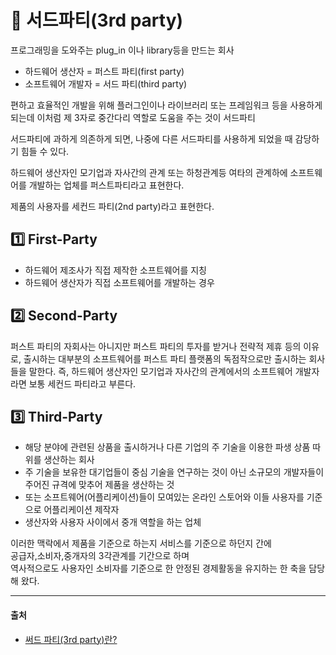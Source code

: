 # 💐 서드파티(3rd party)

프로그래밍을 도와주는 plug_in 이나 library등을 만드는 회사

- 하드웨어 생산자 = 퍼스트 파티(first party)
- 소프트웨어 개발자 = 서드 파티(third party)


편하고 효율적인 개발을 위해 플러그인이나 라이브러리 또는 프레임워크 등을 사용하게 되는데
이처럼 제 3자로 중간다리 역할로 도움을 주는 것이 서드파티

서드파티에 과하게 의존하게 되면, 나중에 다른 서드파티를 사용하게 되었을 때 감당하기 힘들 수 있다.


하드웨어 생산자인 모기업과 자사간의 관계 또는 하청관계등 여타의 관계하에 소프트웨어를 개발하는 업체를 퍼스트파티라고 표현한다.

제품의 사용자를 세컨드 파티(2nd party)라고 표현한다.


## 1️⃣ First-Party
- 하드웨어 제조사가 직접 제작한 소프트웨어를 지칭
- 하드웨어 생산자가 직접 소프트웨어를 개발하는 경우


## 2️⃣ Second-Party
퍼스트 파티의 자회사는 아니지만 퍼스트 파티의 투자를 받거나 전략적 제휴 등의 이유로, 
출시하는 대부분의 소프트웨어를 퍼스트 파티 플랫폼의 독점작으로만 출시하는 회사들을 말한다. 
즉, 하드웨어 생산자인 모기업과 자사간의 관계에서의 소프트웨어 개발자라면 보통 세컨드 파티라고 부른다.


## 3️⃣ Third-Party
- 해당 분야에 관련된 상품을 출시하거나 다른 기업의 주 기술을 이용한 파생 상품 따위를 생산하는 회사
- 주 기술을 보유한 대기업들이 중심 기술을 연구하는 것이 아닌 소규모의 개발자들이 주어진 규격에 맞추어 제품을 생산하는 것
- 또는 소프트웨어(어플리케이션)들이 모여있는 온라인 스토어와 이들 사용자를 기준으로 어플리케이션 제작자
- 생산자와 사용자 사이에서 중개 역할을 하는 업체

이러한 맥락에서 제품을 기준으로 하는지 서비스를 기준으로 하던지 간에  
공급자,소비자,중개자의 3각관계를 기간으로 하며  
역사적으로도 사용자인 소비자를 기준으로 한 안정된 경제활동을 유지하는 한 축을 담당해 왔다.


<hr>

#### 출처
- [써드 파티(3rd party)란?](https://gyoogle.dev/blog/computer-science/software-engineering/3rd%20party.html)
